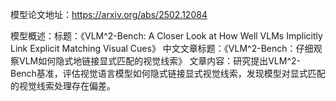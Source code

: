 模型论文地址：https://arxiv.org/abs/2502.12084

模型概述：标题：《VLM^2-Bench: A Closer Look at How Well VLMs Implicitly Link Explicit Matching Visual Cues》
中文文章标题：《VLM^2-Bench：仔细观察VLM如何隐式地链接显式匹配的视觉线索》
文章内容：研究提出VLM^2-Bench基准，评估视觉语言模型如何隐式链接显式视觉线索，发现模型对显式匹配的视觉线索处理存在偏差。

